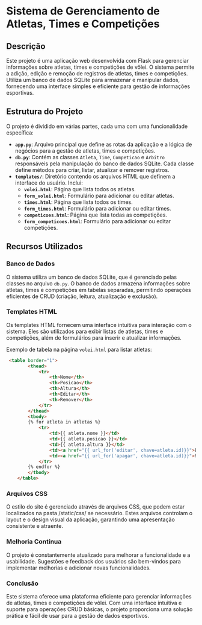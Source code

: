 # Sistema de Gerenciamento de Atletas, Times e Competições

## Descrição

Este projeto é uma aplicação web desenvolvida com Flask para gerenciar informações sobre atletas, times e competições de vôlei. O sistema permite a adição, edição e remoção de registros de atletas, times e competições. Utiliza um banco de dados SQLite para armazenar e manipular dados, fornecendo uma interface simples e eficiente para gestão de informações esportivas.

## Estrutura do Projeto

O projeto é dividido em várias partes, cada uma com uma funcionalidade específica:

- **`app.py`**: Arquivo principal que define as rotas da aplicação e a lógica de negócios para a gestão de atletas, times e competições.
- **`db.py`**: Contém as classes `Atleta`, `Time`, `Competicao` e `Arbitro` responsáveis pela manipulação do banco de dados SQLite. Cada classe define métodos para criar, listar, atualizar e remover registros.
- **`templates/`**: Diretório contendo os arquivos HTML que definem a interface do usuário. Inclui:
  - **`volei.html`**: Página que lista todos os atletas.
  - **`form_volei.html`**: Formulário para adicionar ou editar atletas.
  - **`times.html`**: Página que lista todos os times.
  - **`form_times.html`**: Formulário para adicionar ou editar times.
  - **`competicoes.html`**: Página que lista todas as competições.
  - **`form_competicoes.html`**: Formulário para adicionar ou editar competições.

## Recursos Utilizados

### Banco de Dados

O sistema utiliza um banco de dados SQLite, que é gerenciado pelas classes no arquivo `db.py`. O banco de dados armazena informações sobre atletas, times e competições em tabelas separadas, permitindo operações eficientes de CRUD (criação, leitura, atualização e exclusão).

### Templates HTML

Os templates HTML fornecem uma interface intuitiva para interação com o sistema. Eles são utilizados para exibir listas de atletas, times e competições, além de formulários para inserir e atualizar informações.

Exemplo de tabela na página `volei.html` para listar atletas:

```html
 <table border="1">
        <thead>
            <tr>
                <th>Nome</th>
                <th>Posicao</th>
                <th>Altura</th>
                <th>Editar</th>
                <th>Remover</th>
            </tr>
        </thead>
        <tbody>
        {% for atleta in atletas %}
            <tr>
                <td>{{ atleta.nome }}</td>
                <td>{{ atleta.posicao }}</td>
                <td>{{ atleta.altura }}</td>
                <td><a href="{{ url_for('editar', chave=atleta.id)}}">Editar</a></td>
                <td><a href="{{ url_for('apagar', chave=atleta.id)}}">Remover</a></td>
            </tr>
        {% endfor %}
        </tbody>
    </table>
```
### Arquivos CSS
O estilo do site é gerenciado através de arquivos CSS, que podem estar localizados na pasta /static/css/ se necessário. Estes arquivos controlam o layout e o design visual da aplicação, garantindo uma apresentação consistente e atraente.

### Melhoria Contínua
O projeto é constantemente atualizado para melhorar a funcionalidade e a usabilidade. Sugestões e feedback dos usuários são bem-vindos para implementar melhorias e adicionar novas funcionalidades.

### Conclusão
Este sistema oferece uma plataforma eficiente para gerenciar informações de atletas, times e competições de vôlei. Com uma interface intuitiva e suporte para operações CRUD básicas, o projeto proporciona uma solução prática e fácil de usar para a gestão de dados esportivos.
